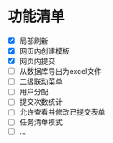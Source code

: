 # 功能清单
- [x] 局部刷新
- [x] 网页内创建模板
- [x] 网页内提交
- [ ] 从数据库导出为excel文件
- [ ] 二级联动菜单
- [ ] 用户分配
- [ ] 提交次数统计
- [ ] 允许查看并修改已提交表单
- [ ] 任务清单模式
- [ ] ...
